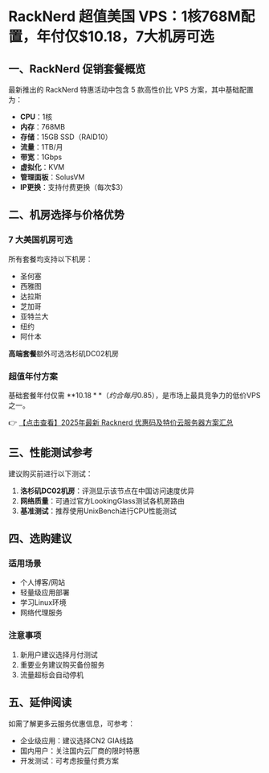 # RackNerd 超值美国 VPS：1核768M配置，年付仅$10.18，7大机房可选

## 一、RackNerd 促销套餐概览

最新推出的 RackNerd 特惠活动中包含 5 款高性价比 VPS 方案，其中基础配置为：

- **CPU**：1核
- **内存**：768MB
- **存储**：15GB SSD（RAID10）
- **流量**：1TB/月
- **带宽**：1Gbps
- **虚拟化**：KVM
- **管理面板**：SolusVM
- **IP更换**：支持付费更换（每次$3）

## 二、机房选择与价格优势

### 7 大美国机房可选
所有套餐均支持以下机房：
- 圣何塞
- 西雅图
- 达拉斯 
- 芝加哥
- 亚特兰大
- 纽约
- 阿什本

**高端套餐**额外可选洛杉矶DC02机房

### 超值年付方案
基础套餐年付仅需 **$10.18**（约合每月$0.85），是市场上最具竞争力的低价VPS之一。

👉 [【点击查看】2025年最新 Racknerd 优惠码及特价云服务器方案汇总](https://bit.ly/Rack_Nerd)

## 三、性能测试参考

建议购买前进行以下测试：
1. **洛杉矶DC02机房**：评测显示该节点在中国访问速度优异
2. **网络质量**：可通过官方LookingGlass测试各机房路由
3. **基准测试**：推荐使用UnixBench进行CPU性能测试

## 四、选购建议

### 适用场景
- 个人博客/网站
- 轻量级应用部署
- 学习Linux环境
- 网络代理服务

### 注意事项
1. 新用户建议选择月付测试
2. 重要业务建议购买备份服务
3. 流量超标会自动停机

## 五、延伸阅读

如需了解更多云服务优惠信息，可参考：
- 企业级应用：建议选择CN2 GIA线路
- 国内用户：关注国内云厂商的限时特惠
- 开发测试：可考虑按量付费方案
